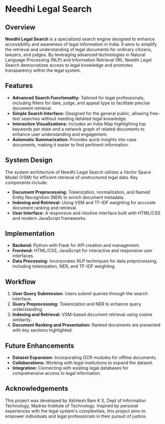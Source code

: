 # Needhi Legal Search

## Overview
**Needhi Legal Search** is a specialized search engine designed to enhance accessibility and awareness of legal information in India. It aims to simplify the retrieval and understanding of legal documents for ordinary citizens, lawyers, and judges. By leveraging advanced technologies in Natural Language Processing (NLP) and Information Retrieval (IR), Needhi Legal Search democratizes access to legal knowledge and promotes transparency within the legal system.

## Features
- **Advanced Search Functionality:** Tailored for legal professionals, including filters for date, judge, and appeal type to facilitate precise document retrieval.
- **Simple Search Interface:** Designed for the general public, allowing free-text searches without needing detailed legal knowledge.
- **Interactive Visualizations:** Includes an India Map highlighting top keywords per state and a network graph of related documents to enhance user understanding and engagement.
- **Automatic Summarization:** Provides quick insights into case documents, making it easier to find pertinent information.

## System Design
The system architecture of Needhi Legal Search utilizes a Vector Space Model (VSM) for efficient retrieval of unstructured legal data. Key components include:
- **Document Preprocessing:** Tokenization, normalization, and Named Entity Recognition (NER) to enrich document metadata.
- **Indexing and Retrieval:** Using VSM and TF-IDF weighting for accurate document ranking and retrieval.
- **User Interface:** A responsive and intuitive interface built with HTML/CSS and modern JavaScript frameworks.

## Implementation
- **Backend:** Python with Flask for API creation and management.
- **Frontend:** HTML/CSS, JavaScript for interactive and responsive user interfaces.
- **Data Processing:** Incorporates NLP techniques for data preprocessing, including tokenization, NER, and TF-IDF weighting.

## Workflow
1. **User Query Submission:** Users submit queries through the search interface.
2. **Query Preprocessing:** Tokenization and NER to enhance query understanding.
3. **Indexing and Retrieval:** VSM-based document retrieval using cosine similarity.
4. **Document Ranking and Presentation:** Ranked documents are presented with key sections highlighted.

## Future Enhancements
- **Dataset Expansion:** Incorporating OCR modules for offline documents.
- **Collaborations:** Working with legal institutions to expand the dataset.
- **Integration:** Connecting with existing legal databases for comprehensive access to legal information.

## Acknowledgements
This project was developed by Akhilesh Ram K S, Dept of Information Technology, Madras Institute of Technology. Inspired by personal experiences with the legal system's complexities, this project aims to empower individuals and legal professionals in their pursuit of justice.

